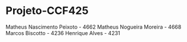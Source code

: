 # Projeto-CCF425

Matheus Nascimento Peixoto - 4662
Matheus Nogueira Moreira - 4668
Marcos Biscotto - 4236
Henrique Alves - 4231
